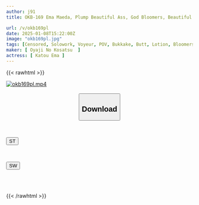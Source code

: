 ```yaml
---
author: j91
title: OKB-169 Ema Maeda, Plump Beautiful Ass, God Bloomers, Beautiful Girls And Chubby Girls In Tight Bloomers And Gym Clothes, With Super Close-up Shots Of Their Panties And Sweaty Crotches So Close You Can See The Pores! Plus, Assjobs, Peeing In Clothes, Bloomer Bukkake, And More, This Is A Fully Clothed Fetish AV For Bloomer Lovers.

url: /v/okb169pl
date: 2025-01-08T15:22:00Z
image: "okb169pl.jpg"
tags: [Censored, Solowork, Voyeur, POV, Bukkake, Butt, Lotion, Bloomers, Close Up	]
maker: [ Oyaji No Kosatsu  ]
actress: [ Katou Ema ]
---
```



{{< rawhtml >}}

<div class="video" data-videoid="kzpWgPJ33xsOVxj">
    <a href="javascript:;">
        <img src="/v/okb169pl/okb169pl.jpg" width="WIDTH" height="HEIGHT" alt="okb169pl.mp4" loading="lazy">
    </a>
</div>

<script type="text/javascript" src="https://j91.asia/asset/on-demand-st.js"></script>

<br>
  <link rel="stylesheet" href="https://j91.asia/asset/bs5.css">
  
  <center>
  <button class="btn btn-primary" type="button" data-bs-toggle="collapse" data-bs-target=".multi-collapse" aria-expanded="false" aria-controls="multiCollapseExample1 multiCollapseExample2"><h2>Download</h2></button></center>
</p>
<div class="row">
  <div class="col">
    <div class="collapse multi-collapse" id="multiCollapseExample1">
      <div class="card card-body">
	      	      <br>
<div class="buttons">  
<p><a href="/v/okb169pl/st.html" target="_blank"><button class="btn-hover color-3"><i class="fa fa-download"></i> ST</button></a></p></div>
    </div>
  </div>
</div>
  <div class="col">
    <div class="collapse multi-collapse" id="multiCollapseExample2">
      <div class="card card-body">
	      <br>
<div class="buttons">
<p><a href="/v/okb169pl/sw.html" target="_blank"><button class="btn-hover color-2"><i class="fa fa-download"></i> SW</button></a></p></div>
<br><br>
      </div>
    </div>
  </div>
</div>

{{< /rawhtml >}}